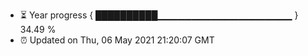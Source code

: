 - ⏳ Year progress { ██████████▁▁▁▁▁▁▁▁▁▁▁▁▁▁▁▁▁▁▁▁ } 34.49 %
- ⏰ Updated on Thu, 06 May 2021 21:20:07 GMT

